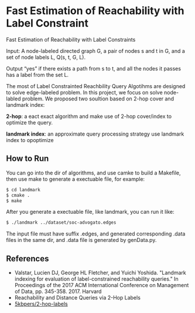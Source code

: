 # Fast Estimation of Reachability with Label Constraint

Fast Estimation of Reachability with Label Constraints 

Input: A node-labeled directed graph G, a pair of nodes s and t in G, and a set of node labels L, Q(s, t, G, L).

Output “yes” if there exists a path from s to t, and all the nodes it passes has a label from the set L.


The most of Label Constrainted Reachbility Query Algotihms are designed to solve edge-labeled problem. In this project, we focus on solve node-labled problem. We proposed two soultion based on 2-hop cover and landmark index:

**2-hop**: a eact exact algorithm and make use of 2-hop cover/index to optimize the query.

**landmark index**: an approximate query processing strategy use landmark index to
opoptimize


## How to Run 

You can go into the dir of algorithms, and use camke to build a Makefile, then use make to generate a exectuable file, for example:

```bash
$ cd landmark
$ cmake .
$ make 
```

After you generate a exectuable file, like landmark, you can run it like: 

```bash 
$ ./landmark ../dataset/soc-advogato.edges
```

The input file must have suffix .edges, and generated corresponding .data files in the same dir, and .data file is generated by genData.py. 

## References

- Valstar, Lucien DJ, George HL Fletcher, and Yuichi Yoshida. "Landmark indexing for evaluation of label-constrained reachability queries." In Proceedings of the 2017 ACM International Conference on Management of Data, pp. 345-358. 2017.
  Harvard
- Reachability and Distance Queries via 2-Hop Labels
- [5kbpers/2-hop-labels](https://github.com/5kbpers/2-hop-labels)

